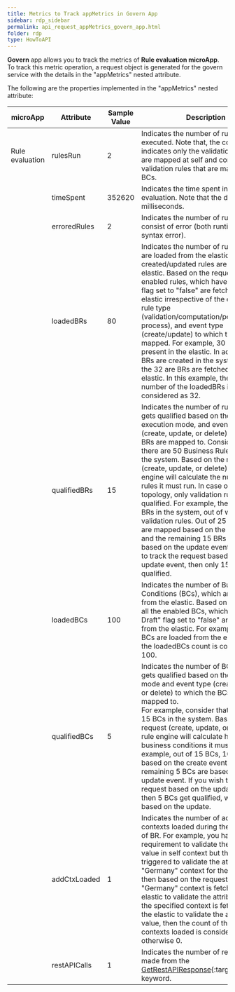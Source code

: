 ```yaml
---
title: Metrics to Track appMetrics in Govern App
sidebar: rdp_sidebar
permalink: api_request_appMetrics_govern_app.html
folder: rdp
type: HowToAPI
---
```


**Govern** app allows you to track the metrics of **Rule evaluation microApp**. To track this metric operation, a request object is generated for the govern service with the details in the "appMetrics" nested attribute.  

The following are the properties implemented in the "appMetrics" nested attribute:

| microApp | Attribute | Sample Value | Description |
|----------|-----------|--------|-------------|
| Rule evaluation | rulesRun | 2 | Indicates the number of rules executed. Note that, the count indicates only the validation rules that are mapped at self and context or the validation rules that are mapped to any BCs. |
| | timeSpent | 352620 | Indicates the time spent in rule evaluation. Note that the duration is in milliseconds. |
| | erroredRules | 2 | Indicates the number of rules that consist of error (both runtime and syntax error). |
| | loadedBRs | 80 | Indicates the number of rules, which are loaded from the elastic. The created/updated rules are stored in the elastic. Based on the request, all the enabled rules, which have "Is Draft" flag set to "false" are fetched from the elastic irrespective of the entity type, rule type (validation/computation/post-process), and event type (create/update) to which the BR is mapped. For example, 30 BRs are present in the elastic. In addition, if two BRs are created in the system, then all the 32 are BRs are fetched from the elastic. In this example, the total number of the loadedBRs is considered as 32. | 
| | qualifiedBRs | 15 | Indicates the number of rules which gets qualified based on the rule type, execution mode, and event type (create, update, or delete) to which the BRs are mapped to. Consider that there are 50 Business Rules (BRs) in the system. Based on the request (create, update, or delete), the rule engine will calculate the number of rules it must run. In case of govern topology, only validation rules get qualified. For example, there are 50 BRs in the system, out of which 25 are validation rules. Out of 25 BRs, 10 BRs are mapped based on the create event and the remaining 15 BRs are mapped based on the update event. If you wish to track the request based on the update event, then only 15 BRs get qualified. |
| | loadedBCs | 100 | Indicates the number of Business Conditions (BCs), which are loaded from the elastic. Based on the request all the enabled BCs, which have "Is Draft" flag set to "false" are fetched from the elastic. For example, if 100 BCs are loaded from the elastic, then the loadedBCs count is considered as 100. | 
| | qualifiedBCs | 5 | Indicates the number of BCs, which gets qualified based on the execution mode and event type (create, update, or delete) to which the BCs are mapped to. <br/>For example, consider that there are 15 BCs in the system. Based on the request (create, update, or delete), the rule engine will calculate how many business conditions it must run. In this example, out of 15 BCs, 10 BCs are based on the create event and the remaining 5 BCs are based on the update event. If you wish to track the request based on the update event, then 5 BCs get qualified, which are based on the update. |
| | addCtxLoaded | 1 | Indicates the number of additional contexts loaded during the execution of BR. For example, you have a requirement to validate the attribute value in self context but the BR is triggered to validate the attribute in the "Germany" context for the same entity, then based on the request the "Germany" context is fetched from the elastic to validate the attribute value. If the specified context is fetched from the elastic to validate the attribute value, then the count of the additional contexts loaded is considered as 1; otherwise 0. |
| | restAPICalls | 1 | Indicates the number of rest API calls made from the [GetRestAPIResponse](/{{site.data.rdp_links_version.APP}}/ddg_core_keyword_GetRestAPIResponse.html){:target="_blank"} keyword. |

